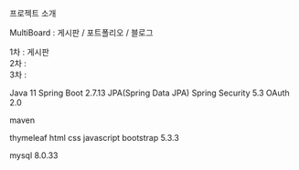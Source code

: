 프로젝트 소개

MultiBoard : 게시판 / 포트폴리오 / 블로그

1차 : 게시판
<br>
2차 :
<br>
3차 : 

Java 11
Spring Boot 2.7.13
JPA(Spring Data JPA)
Spring Security 5.3
OAuth 2.0

maven

thymeleaf
html css
javascript
bootstrap 5.3.3

mysql 8.0.33
